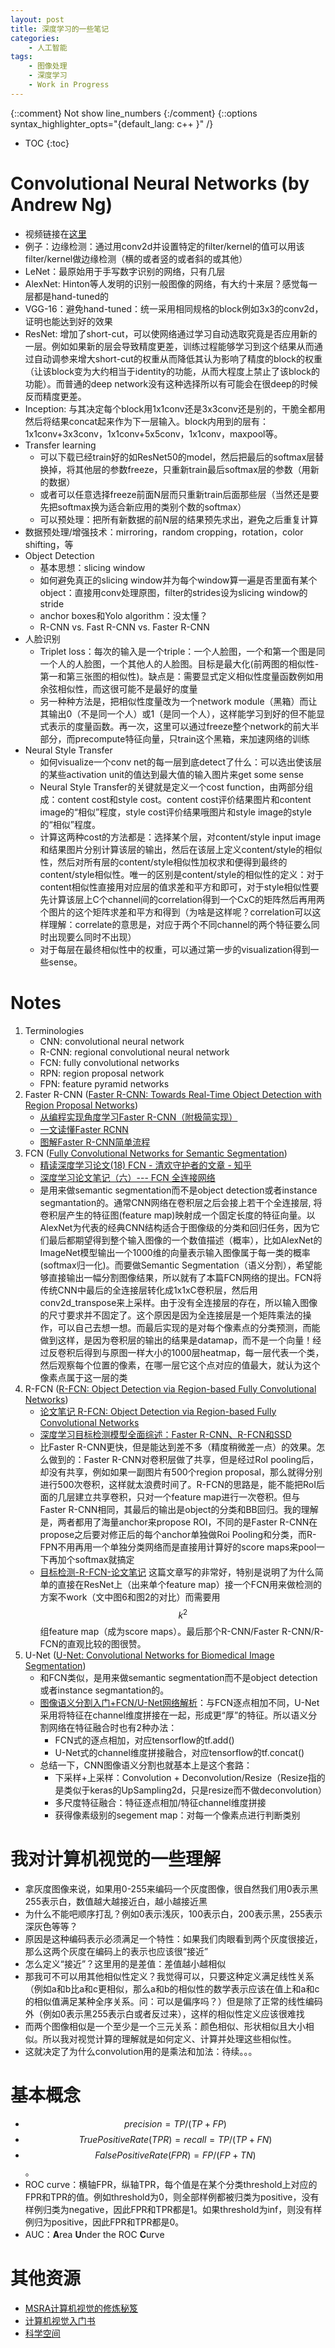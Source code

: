 ```yaml
---
layout: post
title: 深度学习的一些笔记
categories:
    - 人工智能
tags:
    - 图像处理
    - 深度学习
    - Work in Progress
---
```


{::comment} Not show line_numbers {:/comment}
{::options syntax_highlighter_opts="{default_lang: c++ \}" /}

* TOC
{:toc}

# Convolutional Neural Networks (by Andrew Ng)

- 视频链接在[这里](https://www.youtube.com/playlist?list=PLkDaE6sCZn6Gl29AoE31iwdVwSG-KnDzF)
- 例子：边缘检测：通过用conv2d并设置特定的filter/kernel的值可以用该filter/kernel做边缘检测（横的或者竖的或者斜的或其他）
- LeNet：最原始用于手写数字识别的网络，只有几层
- AlexNet: Hinton等人发明的识别一般图像的网络，有大约十来层？感觉每一层都是hand-tuned的
- VGG-16：避免hand-tuned：统一采用相同规格的block例如3x3的conv2d，证明也能达到好的效果
- ResNet: 增加了short-cut，可以使网络通过学习自动选取究竟是否应用新的一层。例如如果新的层会导致精度更差，训练过程能够学习到这个结果从而通过自动调参来增大short-cut的权重从而降低其认为影响了精度的block的权重（让该block变为大约相当于identity的功能，从而大程度上禁止了该block的功能）。而普通的deep network没有这种选择所以有可能会在很deep的时候反而精度更差。
- Inception: 与其决定每个block用1x1conv还是3x3conv还是别的，干脆全都用然后将结果concat起来作为下一层输入。block内用到的层有：1x1conv+3x3conv，1x1conv+5x5conv，1x1conv，maxpool等。
- Transfer learning
  - 可以下载已经train好的如ResNet50的model，然后把最后的softmax层替换掉，将其他层的参数freeze，只重新train最后softmax层的参数（用新的数据）
  - 或者可以任意选择freeze前面N层而只重新train后面那些层（当然还是要先把softmax换为适合新应用的类别个数的softmax）
  - 可以预处理：把所有新数据的前N层的结果预先求出，避免之后重复计算
- 数据预处理/增强技术：mirroring，random cropping，rotation，color shifting，等
- Object Detection
  - 基本思想：slicing window
  - 如何避免真正的slicing window并为每个window算一遍是否里面有某个object：直接用conv处理原图，filter的strides设为slicing window的stride
  - anchor boxes和Yolo algorithm：没太懂？
  - R-CNN vs. Fast R-CNN vs. Faster R-CNN
- 人脸识别
  - Triplet loss：每次的输入是一个triple：一个人脸图，一个和第一个图是同一个人的人脸图，一个其他人的人脸图。目标是最大化(前两图的相似性-第一和第三张图的相似性)。缺点是：需要显式定义相似性度量函数例如用余弦相似性，而这很可能不是最好的度量
  - 另一种种方法是，把相似性度量改为一个network module（黑箱）而让其输出0（不是同一个人）或1（是同一个人），这样能学习到好的但不能显式表示的度量函数。再一次，这里可以通过freeze整个network的前大半部分，而precompute特征向量，只train这个黑箱，来加速网络的训练
- Neural Style Transfer
  - 如何visualize一个conv net的每一层到底detect了什么：可以选出使该层的某些activation unit的值达到最大值的输入图片来get some sense
  - Neural Style Transfer的关键就是定义一个cost function，由两部分组成：content cost和style cost。content cost评价结果图片和content image的“相似”程度，style cost评价结果哦图片和style image的style的“相似”程度。
  - 计算这两种cost的方法都是：选择某个层，对content/style input image和结果图片分别计算该层的输出，然后在该层上定义content/style的相似性，然后对所有层的content/style相似性加权求和便得到最终的content/style相似性。唯一的区别是content/style的相似性的定义：对于content相似性直接用对应层的值求差和平方和即可，对于style相似性要先计算该层上C个channel间的correlation得到一个CxC的矩阵然后再用两个图片的这个矩阵求差和平方和得到（为啥是这样呢？correlation可以这样理解：correlate的意思是，对应于两个不同channel的两个特征要么同时出现要么同时不出现）
  - 对于每层在最终相似性中的权重，可以通过第一步的visualization得到一些sense。

# Notes

1. Terminologies
   - CNN: convolutional neural network
   - R-CNN: regional convolutional neural network
   - FCN: fully convolutional networks
   - RPN: region proposal network
   - FPN: feature pyramid networks
1. Faster R-CNN ([Faster R-CNN: Towards Real-Time Object Detection with Region Proposal Networks](https://arxiv.org/abs/1506.01497))
   - [从编程实现角度学习Faster R-CNN（附极简实现）](https://zhuanlan.zhihu.com/p/32404424)
   - [一文读懂Faster RCNN](https://zhuanlan.zhihu.com/p/31426458)
   - [图解Faster R-CNN简单流程](https://zhuanlan.zhihu.com/p/35481542)
1. FCN ([Fully Convolutional Networks for Semantic Segmentation](https://people.eecs.berkeley.edu/~jonlong/long_shelhamer_fcn.pdf))
   - [精读深度学习论文(18) FCN - 清欢守护者的文章 - 知乎](https://zhuanlan.zhihu.com/p/35370022)
   - [深度学习论文笔记（六）--- FCN 全连接网络](https://cloud.tencent.com/developer/article/1008418)
   - 是用来做semantic segmentation而不是object detection或者instance segmantation的。通常CNN网络在卷积层之后会接上若干个全连接层, 将卷积层产生的特征图(feature map)映射成一个固定长度的特征向量。以AlexNet为代表的经典CNN结构适合于图像级的分类和回归任务，因为它们最后都期望得到整个输入图像的一个数值描述（概率），比如AlexNet的ImageNet模型输出一个1000维的向量表示输入图像属于每一类的概率(softmax归一化)。而要做Semantic Segmentation（语义分割），希望能够直接输出一幅分割图像结果，所以就有了本篇FCN网络的提出。FCN将传统CNN中最后的全连接层转化成1x1xC卷积层，然后用conv2d_transpose来上采样。由于没有全连接层的存在，所以输入图像的尺寸要求并不固定了。这个原因是因为全连接层是一个矩阵乘法的操作，可以自己去想一想。而最后实现的是对每个像素点的分类预测，而能做到这样，是因为卷积层的输出的结果是datamap，而不是一个向量！经过反卷积后得到与原图一样大小的1000层heatmap，每一层代表一个类，然后观察每个位置的像素，在哪一层它这个点对应的值最大，就认为这个像素点属于这一层的类
1. R-FCN ([R-FCN: Object Detection via Region-based Fully Convolutional Networks](https://arxiv.org/abs/1605.06409))
   - [论文笔记 R-FCN: Object Detection via Region-based Fully Convolutional Networks](https://blog.csdn.net/u012905422/article/details/53242183)
   - [深度学习目标检测模型全面综述：Faster R-CNN、R-FCN和SSD](https://zhuanlan.zhihu.com/p/29434605)
   - 比Faster R-CNN更快，但是能达到差不多（精度稍微差一点）的效果。怎么做到的：Faster R-CNN对卷积层做了共享，但是经过RoI pooling后，却没有共享，例如如果一副图片有500个region proposal，那么就得分别进行500次卷积，这样就太浪费时间了。R-FCN的思路是，能不能把RoI后面的几层建立共享卷积，只对一个feature map进行一次卷积。但与Faster R-CNN相同，其最后的输出是object的分类和BB回归。我的理解是，两者都用了海量anchor来propose ROI，不同的是Faster R-CNN在propose之后要对修正后的每个anchor单独做Roi Pooling和分类，而R-FPN不用再用一个单独分类网络而是直接用计算好的score maps来pool一下再加个softmax就搞定
   - [目标检测-R-FCN-论文笔记](https://arleyzhang.github.io/articles/7e6bc4a/) 这篇文章写的非常好，特别是说明了为什么简单的直接在ResNet上（出来单个feature map）接一个FCN用来做检测的方案不work（文中图6和图2的对比）而需要用$$k^2$$组feature map（成为score maps）。最后那个R-CNN/Faster R-CNN/R-FCN的直观比较的图很赞。
1. U-Net ([U-Net: Convolutional Networks for Biomedical Image Segmentation](https://arxiv.org/abs/1505.04597))
   - 和FCN类似，是用来做semantic segmentation而不是object detection或者instance segmantation的。
   - [图像语义分割入门+FCN/U-Net网络解析](https://zhuanlan.zhihu.com/p/31428783)：与FCN逐点相加不同，U-Net采用将特征在channel维度拼接在一起，形成更“厚”的特征。所以语义分割网络在特征融合时也有2种办法：
     - FCN式的逐点相加，对应tensorflow的tf.add()
     - U-Net式的channel维度拼接融合，对应tensorflow的tf.concat()
   - 总结一下，CNN图像语义分割也就基本上是这个套路：
     - 下采样+上采样：Convolution + Deconvolution/Resize（Resize指的是类似于keras的UpSampling2d，只是resize而不做deconvolution）
     - 多尺度特征融合：特征逐点相加/特征channel维度拼接
     - 获得像素级别的segement map：对每一个像素点进行判断类别

# 我对计算机视觉的一些理解

- 拿灰度图像来说，如果用0-255来编码一个灰度图像，很自然我们用0表示黑255表示白，数值越大越接近白，越小越接近黑
- 为什么不能吧顺序打乱？例如0表示浅灰，100表示白，200表示黑，255表示深灰色等等？
- 原因是这种编码表示必须满足一个特性：如果我们肉眼看到两个灰度很接近，那么这两个灰度在编码上的表示也应该很“接近”
- 怎么定义“接近”？这里用的是差值：差值越小越相似
- 那我可不可以用其他相似性定义？我觉得可以，只要这种定义满足线性关系（例如a和b比a和c更相似，那么a和b的相似性的数学表示应该在值上和a和c的相似值满足某种全序关系。问：可以是偏序吗？）但是除了正常的线性编码外（例如0表示黑255表示白或者反过来），这样的相似性定义应该很难找
- 而两个图像相似是一个至少是一个三元关系：颜色相似、形状相似且大小相似。所以我对视觉计算的理解就是如何定义、计算并处理这些相似性。
- 这就决定了为什么convolution用的是乘法和加法：待续。。。

# 基本概念

- $$precision=TP/(TP+FP)$$
- $$True Positive Rate (TPR)=recall=TP/(TP+FN)$$
- $$False Positive Rate (FPR)=FP/(FP+TN)$$。
- ROC curve：横轴FPR，纵轴TPR，每个值是在某个分类threshold上对应的FPR和TPR的值。例如threshold为0，则全部样例都被归类为positive，没有样例归类为negative，因此FPR和TPR都是1。如果threshold为inf，则没有样例归为positive，因此FPR和TPR都是0。
- AUC：**A**rea **U**nder the ROC **C**urve

# 其他资源

- [MSRA计算机视觉的修炼秘笈](https://www.msra.cn/zh-cn/news/features/book-recommendation-cv)
- [计算机视觉入门书](https://www.zhihu.com/question/28813777)
- [科学空间](https://kexue.fm/)
